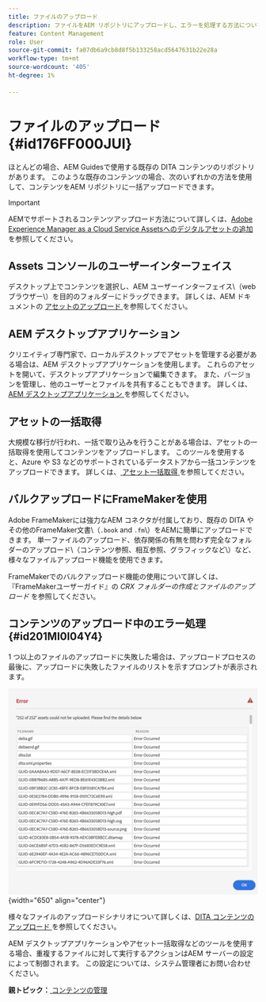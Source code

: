 ```yaml
---
title: ファイルのアップロード
description: ファイルをAEM リポジトリにアップロードし、エラーを処理する方法について説明します。 Assets コンソールのユーザーインターフェイス、AEM デスクトップアプリ、アセットの一括取得、一括アップロードでのFrameMakerの使用について説明します。
feature: Content Management
role: User
source-git-commit: fa07db6a9cb8d8f5b133258acd5647631b22e28a
workflow-type: tm+mt
source-wordcount: '405'
ht-degree: 1%

---
```


# ファイルのアップロード {#id176FF000JUI}

ほとんどの場合、AEM Guidesで使用する既存の DITA コンテンツのリポジトリがあります。 このような既存のコンテンツの場合、次のいずれかの方法を使用して、コンテンツをAEM リポジトリに一括アップロードできます。

>[!IMPORTANT]
>
> AEMでサポートされるコンテンツアップロード方法について詳しくは、[Adobe Experience Manager as a Cloud Service Assetsへのデジタルアセットの追加 ](https://experienceleague.adobe.com/docs/experience-manager-cloud-service/assets/manage/add-assets.html) を参照してください。

## Assets コンソールのユーザーインターフェイス

デスクトップ上でコンテンツを選択し、AEM ユーザーインターフェイス\（web ブラウザー\）を目的のフォルダーにドラッグできます。 詳しくは、AEM ドキュメントの [ アセットのアップロード ](https://experienceleague.adobe.com/docs/experience-manager-cloud-service/assets/manage/add-assets.html#upload-assets) を参照してください。

## AEM デスクトップアプリケーション

クリエイティブ専門家で、ローカルデスクトップでアセットを管理する必要がある場合は、AEM デスクトップアプリケーションを使用します。 これらのアセットを開いて、デスクトップアプリケーションで編集できます。 また、バージョンを管理し、他のユーザーとファイルを共有することもできます。 詳しくは、[AEM デスクトップアプリケーション ](https://experienceleague.adobe.com/docs/experience-manager-desktop-app/using/using.html?lang=ja) を参照してください。

## アセットの一括取得

大規模な移行が行われ、一括で取り込みを行うことがある場合は、アセットの一括取得を使用してコンテンツをアップロードします。 このツールを使用すると、Azure や S3 などのサポートされているデータストアから一括コンテンツをアップロードできます。 詳しくは、[ アセット一括取得 ](https://experienceleague.adobe.com/docs/experience-manager-cloud-service/assets/manage/add-assets.html?lang=en#asset-bulk-ingestor) を参照してください。

## バルクアップロードにFrameMakerを使用

Adobe FrameMakerには強力なAEM コネクタが付属しており、既存の DITA やその他のFrameMaker文書\（`.book` and `.fm`\）をAEMに簡単にアップロードできます。 単一ファイルのアップロード、依存関係の有無を問わず完全なフォルダーのアップロード\（コンテンツ参照、相互参照、グラフィックなど\）など、様々なファイルアップロード機能を使用できます。

FrameMakerでのバルクアップロード機能の使用について詳しくは、『FrameMakerユーザーガイド』の *CRX フォルダーの作成とファイルのアップロード* を参照してください。

## コンテンツのアップロード中のエラー処理 {#id201MI0I04Y4}

1 つ以上のファイルのアップロードに失敗した場合は、アップロードプロセスの最後に、アップロードに失敗したファイルのリストを示すプロンプトが表示されます。

![](images/uuid-files-failed-to-upload_cs.png){width="650" align="center"}

様々なファイルのアップロードシナリオについて詳しくは、[DITA コンテンツのアップロード ](authoring-file-management.md#) を参照してください。

AEM デスクトップアプリケーションやアセット一括取得などのツールを使用する場合、重複するファイルに対して実行するアクションはAEM サーバーの設定によって制御されます。 この設定については、システム管理者にお問い合わせください。

**親トピック：**[ コンテンツの管理 ](authoring.md)

